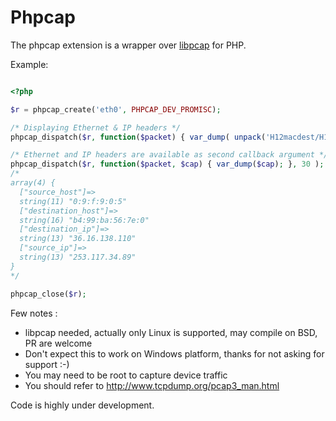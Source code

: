 # Phpcap

The phpcap extension is a wrapper over [libpcap](http://www.tcpdump.org/pcap3_man.html) for PHP.

Example:

```php

<?php

$r = phpcap_create('eth0', PHPCAP_DEV_PROMISC);

/* Displaying Ethernet & IP headers */
phpcap_dispatch($r, function($packet) { var_dump( unpack('H12macdest/H12macsrc/H4ethtype/H24/a4ipsrc/a4ipdest',$packet) );}, 30 );

/* Ethernet and IP headers are available as second callback argument */
phpcap_dispatch($r, function($packet, $cap) { var_dump($cap); }, 30 );
/*
array(4) {
  ["source_host"]=>
  string(11) "0:9:f:9:0:5"
  ["destination_host"]=>
  string(16) "b4:99:ba:56:7e:0"
  ["destination_ip"]=>
  string(13) "36.16.138.110"
  ["source_ip"]=>
  string(13) "253.117.34.89"
}
*/

phpcap_close($r);
```

Few notes :

* libpcap needed, actually only Linux is supported, may compile on BSD, PR are welcome
* Don't expect this to work on Windows platform, thanks for not asking for support :-)
* You may need to be root to capture device traffic
* You should refer to http://www.tcpdump.org/pcap3_man.html

Code is highly under development.
